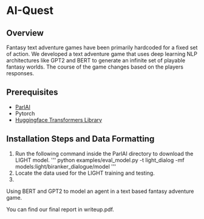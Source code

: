 # AI-Quest

## Overview

Fantasy text adventure games have been primarily hardcoded for a fixed set of action. We developed a text adventure game that uses deep learning NLP architectures like GPT2 and BERT to generate an infinite set of playable fantasy worlds. The course of the game changes based on the players responses.

## Prerequisites

* [ParlAI](https://github.com/facebookresearch/ParlAI)
* Pytorch
* [Huggingface Transformers Library](https://github.com/huggingface/transformers)

## Installation Steps and Data Formatting
1. Run the following command inside the ParlAI directory to download the LIGHT model.
'''
python examples/eval_model.py -t light_dialog -mf models:light/biranker_dialogue/model
'''
2. Locate the data used for the LIGHT training and testing.
3. 


Using BERT and GPT2 to model an agent in a text based fantasy adventure game.

You can find our final report in writeup.pdf. 
